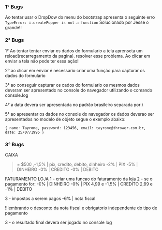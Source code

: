 ### 1° Bugs
Ao tentar usar o DropDow do menu do bootstrap apresenta o seguinte erro
`
    TypeError: i.createPopper is not a function
`
Solucionado por Jesse o grande!!

### 2° Bugs
1° Ao tentar tentar enviar os dados do formulario a tela aprenseta um reload(recarregamento da pagina). resolver esse problema. Ao clicar em enviar a tela não pode ter essa ação!

2° ao clicar em enviar é necessario criar uma função para capturar os dados do formulario

3° ao conseguir capturar os cados do formulario os mesmos dados deveram ser apresentado no console do navegador utilizando o comando console.log

4° a data devera ser apresentada no padrão brasileiro separada por /

5° ao apresentar os dados no console do navegador os dados deverao ser apresentados no modelo de objeto segue o exemplo abaixo:

`
{
    name: Tayrone,
    password: 123456,
    email: tayrone@thrower.com.br,
    date: 25/07/1995
}
`
### 3° Bugs
 CAIXA

 >= $500 ,-1,5% | pix, credito, debito,  dinheiro
 -2% | PIX
 -5% | DINHEIRO
 -0% | CREDITO
 -0% | DEBITO


FATURAMENTO LOJA
1 - criar uma funcao do faturamento da loja
2 - se o pagamento for:
    -0% | DINHEIRO
    -0% | PIX 
    4,99 e -1,5% | CREDITO
    2,99 e -1% | DEBITO

3 - impostos a serem pagos
    -6% | nota fiscal    

!!lembrando o desconto da nota fiscal e obrigatorio independente do tipo de pagamento

3 - o resultado final devera ser jogado no console log